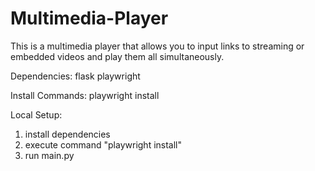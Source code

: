 # Multimedia-Player
This is a multimedia player that allows you to input links to streaming or embedded videos and play them all simultaneously.

Dependencies:
flask
playwright

Install Commands:
playwright install

Local Setup:
1) install dependencies
2) execute command "playwright install"
3) run main.py
